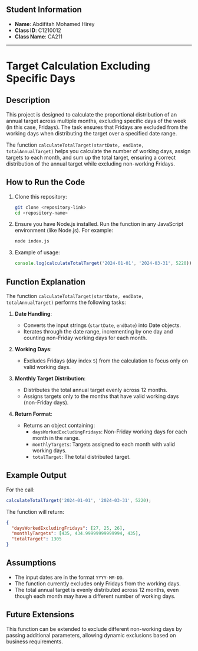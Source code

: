 ## Student Information

- **Name**: Abdifitah Mohamed Hirey
- **Class ID**: C1210012
- **Class Name**: CA211

--- 
# Target Calculation Excluding Specific Days

## Description

This project is designed to calculate the proportional distribution of an annual target across multiple months, excluding specific days of the week (in this case, Fridays). The task ensures that Fridays are excluded from the working days when distributing the target over a specified date range.

The function `calculateTotalTarget(startDate, endDate, totalAnnualTarget)` helps you calculate the number of working days, assign targets to each month, and sum up the total target, ensuring a correct distribution of the annual target while excluding non-working Fridays.

## How to Run the Code

1. Clone this repository:
   ```bash
   git clone <repository-link>
   cd <repository-name>
   ```

2. Ensure you have Node.js installed. Run the function in any JavaScript environment (like Node.js). For example:
   ```bash
   node index.js
   ```

3. Example of usage:
   ```js
   console.log(calculateTotalTarget('2024-01-01', '2024-03-31', 5220));
   ```

## Function Explanation

The function `calculateTotalTarget(startDate, endDate, totalAnnualTarget)` performs the following tasks:

1. **Date Handling**: 
   - Converts the input strings (`startDate`, `endDate`) into Date objects.
   - Iterates through the date range, incrementing by one day and counting non-Friday working days for each month.

2. **Working Days**:
   - Excludes Fridays (day index `5`) from the calculation to focus only on valid working days.

3. **Monthly Target Distribution**:
   - Distributes the total annual target evenly across 12 months.
   - Assigns targets only to the months that have valid working days (non-Friday days).

4. **Return Format**:
   - Returns an object containing:
     - `daysWorkedExcludingFridays`: Non-Friday working days for each month in the range.
     - `monthlyTargets`: Targets assigned to each month with valid working days.
     - `totalTarget`: The total distributed target.

## Example Output

For the call:
```js
calculateTotalTarget('2024-01-01', '2024-03-31', 5220);
```

The function will return:
```json
{
  "daysWorkedExcludingFridays": [27, 25, 26],
  "monthlyTargets": [435, 434.99999999999994, 435],
  "totalTarget": 1305
}
```

## Assumptions

- The input dates are in the format `YYYY-MM-DD`.
- The function currently excludes only Fridays from the working days.
- The total annual target is evenly distributed across 12 months, even though each month may have a different number of working days.

## Future Extensions

This function can be extended to exclude different non-working days by passing additional parameters, allowing dynamic exclusions based on business requirements.
